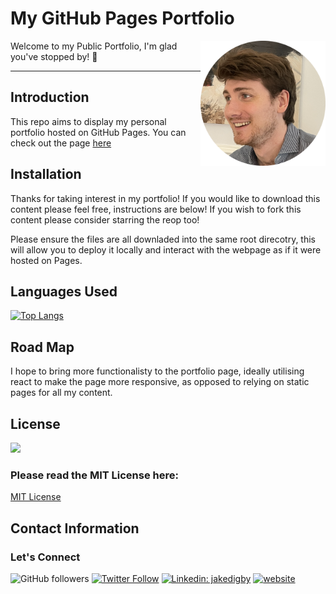 # My GitHub Pages Portfolio

<img align='right' src="./img/github - profile pic.png" width="200">
Welcome to my Public Portfolio, I'm glad you've stopped by! 👋

-----------

## Introduction

This repo aims to display my personal portfolio hosted on GitHub Pages.
You can check out the page <a href link="https://digby-j.github.io/">here</a>
## Installation

Thanks for taking interest in my portfolio! If you would like to download this content please feel free, instructions are below! If you wish to fork this content please consider starring the reop too!

Please ensure the files are all downladed into the same root direcotry, this will allow you to deploy it locally and interact with the webpage as if it were hosted on Pages.

## Languages Used

[![Top Langs](https://github-readme-stats.vercel.app/api/top-langs/?username=digby-j&exclude_repo=digby-j,eyes,shopping-cart&layout=compact)](https://github.com/digby-j/eyes/github-readme-stats)

## Road Map

I hope to bring more functionalisty to the portfolio page, ideally utilising react to make the page more responsive, as opposed to relying on static pages for all my content.

## License
![](https://img.shields.io/github/license/digby-j/digby-j.github.io)

### Please read the MIT License here:
<a href src="https://github.com/digby-j/jake-digby.github.io/blob/main/LICENSE">MIT License</a>

## Contact Information
### Let's Connect

![GitHub followers](https://img.shields.io/github/followers/digby-j?label=Follow&style=social)
[![Twitter Follow](https://img.shields.io/twitter/follow/JakeDigby?label=Follow)](https://twitter.com/intent/follow?screen_name=JakeDigby)
[![Linkedin: jakedigby](https://img.shields.io/badge/-jakedigby-blue?style=flat-square&logo=Linkedin&logoColor=white&link=https://www.linkedin.com/in/akedigby/)](https://www.linkedin.com/in/jakedigby/)
[![website](https://img.shields.io/badge/jakedigby-46a2f1.svg?&style=flat-square&logo=firefox&logoColor=white&link=https://jakedigby.com/)](https://jakedigby.com/)

